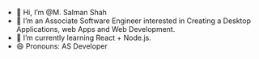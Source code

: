 - 👋 Hi, I’m @M. Salman Shah
- 👀 I’m an Associate Software Engineer interested in Creating a Desktop Applications, web Apps and Web Development.
- 🌱 I’m currently learning React + Node.js.
- 😄 Pronouns: AS Developer

<!---
M-Salman-Shah/M-Salman-Shah is a ✨ special ✨ repository because its `README.md` (this file) appears on your GitHub profile.
You can click the Preview link to take a look at your changes.
--->
